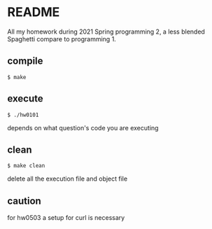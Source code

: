 # README

All my homework during 2021 Spring programming 2, a less blended Spaghetti compare to programming 1.

## compile

```
$ make
```

## execute

```
$ ./hw0101
```
depends on what question's code you are executing

## clean

```
$ make clean
```
delete all the execution file and object file

## caution

for hw0503 a setup for curl is necessary

